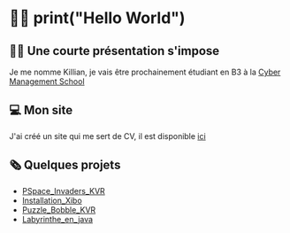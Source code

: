 # 👨‍💻 print("Hello World")

## 👨‍🎓 Une courte présentation s'impose
Je me nomme Killian, je vais être prochainement étudiant en B3 à la [Cyber Management School](https://www.cyber-management-school.com/)

## 💻 Mon site 
J'ai créé un site qui me sert de CV, il est disponible [ici](https://kvrcybertechno.online/)

## 🗞️ Quelques projets 
- [PSpace_Invaders_KVR](https://github.com/Kirua6/Space_Invaders_KVR)
- [Installation_Xibo](https://github.com/Kirua6/Installation_Xibo)
- [Puzzle_Bobble_KVR](https://github.com/Kirua6/Puzzle_Bobble_KVR)
- [Labyrinthe_en_java](https://github.com/Kirua6/Labyrinthe_en_java)
